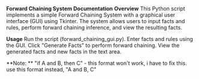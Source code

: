 ****Forward Chaining System Documentation****
**Overview**
This Python script implements a simple Forward Chaining System with a graphical user interface (GUI) using Tkinter. The system allows users to input facts and rules, perform forward chaining inference, and view the resulting facts.

**Usage**
Run the script (forward_chaining_gui.py).
Enter facts and rules using the GUI.
Click "Generate Facts" to perform forward chaining.
View the generated facts and new facts in the text area.

**Note: **
"if A and B, then C" - this format won't work, i have to fix this.
use this format instead,
"A and B, C"

